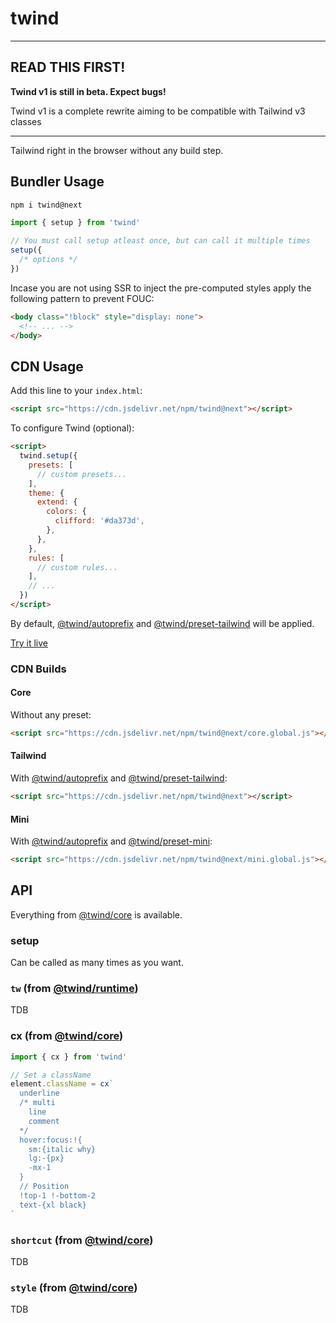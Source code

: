 # twind

---

## READ THIS FIRST!

**Twind v1 is still in beta. Expect bugs!**

Twind v1 is a complete rewrite aiming to be compatible with Tailwind v3 classes

---

Tailwind right in the browser without any build step.

## Bundler Usage

```sh
npm i twind@next
```

```js
import { setup } from 'twind'

// You must call setup atleast once, but can call it multiple times
setup({
  /* options */
})
```

Incase you are not using SSR to inject the pre-computed styles apply the following pattern to prevent FOUC:

```html
<body class="!block" style="display: none">
  <!-- ... -->
</body>
```

## CDN Usage

Add this line to your `index.html`:

```html
<script src="https://cdn.jsdelivr.net/npm/twind@next"></script>
```

To configure Twind (optional):

```html
<script>
  twind.setup({
    presets: [
      // custom presets...
    ],
    theme: {
      extend: {
        colors: {
          clifford: '#da373d',
        },
      },
    },
    rules: [
      // custom rules...
    ],
    // ...
  })
</script>
```

By default, [@twind/autoprefix](https://www.npmjs.com/package/@twind/preset-autoprefix) and [@twind/preset-tailwind](https://www.npmjs.com/package/@twind/preset-tailwind) will be applied.

[Try it live](https://stackblitz.com/edit/twind-v1-example?file=index.html)

### CDN Builds

#### Core

Without any preset:

```html
<script src="https://cdn.jsdelivr.net/npm/twind@next/core.global.js"></script>
```

#### Tailwind

With [@twind/autoprefix](https://www.npmjs.com/package/@twind/preset-autoprefix) and [@twind/preset-tailwind](https://www.npmjs.com/package/@twind/preset-tailwind):

```html
<script src="https://cdn.jsdelivr.net/npm/twind@next"></script>
```

#### Mini

With [@twind/autoprefix](https://www.npmjs.com/package/@twind/preset-autoprefix) and [@twind/preset-mini](https://www.npmjs.com/package/@twind/preset-mini):

```html
<script src="https://cdn.jsdelivr.net/npm/twind@next/mini.global.js"></script>
```

## API

Everything from [@twind/core](https://www.npmjs.com/package/@twind/core) is available.

### setup

Can be called as many times as you want.

### `tw` (from [@twind/runtime](https://www.npmjs.com/package/@twind/runtime))

TDB

### cx (from [@twind/core](https://www.npmjs.com/package/@twind/core))

```js
import { cx } from 'twind'

// Set a className
element.className = cx`
  underline
  /* multi
    line
    comment
  */
  hover:focus:!{
    sm:{italic why}
    lg:-{px}
    -mx-1
  }
  // Position
  !top-1 !-bottom-2
  text-{xl black}
`
```

### `shortcut` (from [@twind/core](https://www.npmjs.com/package/@twind/core))

TDB

### `style` (from [@twind/core](https://www.npmjs.com/package/@twind/core))

TDB
